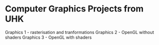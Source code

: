 # Computer Graphics Projects from UHK
Graphics 1 - rasterisation and tranformations
Graphics 2 - OpenGL without shaders
Graphics 3 - OpenGL with shaders